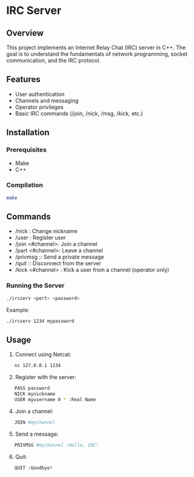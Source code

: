 # IRC Server

## Overview
This project implements an Internet Relay Chat (IRC) server in C++. The goal is to understand the fundamentals of network programming, socket communication, and the IRC protocol.

## Features
- User authentication
- Channels and messaging
- Operator privileges
- Basic IRC commands (/join, /nick, /msg, /kick, etc.)

## Installation
### Prerequisites
- Make
- C++

### Compilation
``` sh
make
```
## Commands
- /nick <nickname>: Change nickname
- /user <username> <hostname> <servername> <realname>: Register user
- /join <#channel>: Join a channel
- /part <#channel>: Leave a channel
- /privmsg <target> :<message>: Send a private message
- /quit :<reason>: Disconnect from the server
- /kick <#channel> <user>: Kick a user from a channel (operator only)

### Running the Server
``` sh
./ircserv <port> <password>
```

Example:
``` sh
./ircserv 1234 mypassword
```

## Usage
1. Connect using Netcat:
``` sh
   nc 127.0.0.1 1234
```

2. Register with the server:
``` sh
   PASS password
   NICK mynickname
   USER myusername 0 * :Real Name
```

4. Join a channel:
``` sh
   JOIN #mychannel
```

5. Send a message:
``` sh
   PRIVMSG #mychannel :Hello, IRC!
```

6. Quit:
``` sh
   QUIT :Goodbye!
```
